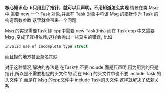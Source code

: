**核心知识点:.h只用到了指针，就可以只声明，不用知道怎么实现**
情景在类 Msg 中,需要 new 一个 Task 对象,并且在 Task 对象中将该 Msg 的指针作为 Task 的构造函数参数
这里就会带来一个问题

Msg 的实现需要Task 即 cpp中需要 new Task(this)
而在 Task cpp 中又需要 Msg ,变成了互相依赖,这样会抛出一些莫名的错误, 比如
```cpp
invalid use of incomplete type struct
```
而且抛的地方甚至莫名其妙

对于这种情况,解决的办法是
在Task中,不要include,而是只声明,因为用到的只是指针,所以是不需要相应的头文件的
而在 Msg 的头文件中也不要 include Task 的头文件了,而是在 Msg 的cpp文件中 include Task的头文件
这样就解决了依赖关系